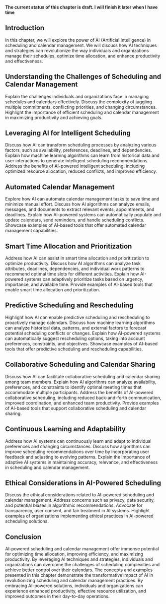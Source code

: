 **The current status of this chapter is draft. I will finish it later when I have time**

Introduction
------------

In this chapter, we will explore the power of AI (Artificial Intelligence) in scheduling and calendar management. We will discuss how AI techniques and strategies can revolutionize the way individuals and organizations manage their schedules, optimize time allocation, and enhance productivity and effectiveness.

Understanding the Challenges of Scheduling and Calendar Management
------------------------------------------------------------------

Explain the challenges individuals and organizations face in managing schedules and calendars effectively. Discuss the complexity of juggling multiple commitments, conflicting priorities, and changing circumstances. Highlight the importance of efficient scheduling and calendar management in maximizing productivity and achieving goals.

Leveraging AI for Intelligent Scheduling
----------------------------------------

Discuss how AI can transform scheduling processes by analyzing various factors, such as availability, preferences, deadlines, and dependencies. Explain how machine learning algorithms can learn from historical data and user interactions to generate intelligent scheduling recommendations. Address the benefits of AI-powered intelligent scheduling, including optimized resource allocation, reduced conflicts, and improved efficiency.

Automated Calendar Management
-----------------------------

Explore how AI can automate calendar management tasks to save time and minimize manual effort. Discuss how AI algorithms can analyze emails, messages, and documents to extract relevant events, appointments, and deadlines. Explain how AI-powered systems can automatically populate and update calendars, send reminders, and handle scheduling conflicts. Showcase examples of AI-based tools that offer automated calendar management capabilities.

Smart Time Allocation and Prioritization
----------------------------------------

Address how AI can assist in smart time allocation and prioritization to optimize productivity. Discuss how AI algorithms can analyze task attributes, deadlines, dependencies, and individual work patterns to recommend optimal time slots for different activities. Explain how AI-powered systems can adaptively prioritize tasks based on urgency, importance, and available time. Provide examples of AI-based tools that enable smart time allocation and prioritization.

Predictive Scheduling and Rescheduling
--------------------------------------

Highlight how AI can enable predictive scheduling and rescheduling to proactively manage calendars. Discuss how machine learning algorithms can analyze historical data, patterns, and external factors to forecast potential scheduling conflicts or changes. Explain how AI-powered systems can automatically suggest rescheduling options, taking into account preferences, constraints, and objectives. Showcase examples of AI-based tools that offer predictive scheduling and rescheduling capabilities.

Collaborative Scheduling and Calendar Sharing
---------------------------------------------

Discuss how AI can facilitate collaborative scheduling and calendar sharing among team members. Explain how AI algorithms can analyze availability, preferences, and constraints to identify optimal meeting times that accommodate multiple participants. Address the benefits of AI-powered collaborative scheduling, including reduced back-and-forth communication, improved coordination, and enhanced team productivity. Provide examples of AI-based tools that support collaborative scheduling and calendar sharing.

Continuous Learning and Adaptability
------------------------------------

Address how AI systems can continuously learn and adapt to individual preferences and changing circumstances. Discuss how algorithms can improve scheduling recommendations over time by incorporating user feedback and adjusting to evolving patterns. Explain the importance of adaptive AI systems in maintaining accuracy, relevance, and effectiveness in scheduling and calendar management.

Ethical Considerations in AI-Powered Scheduling
-----------------------------------------------

Discuss the ethical considerations related to AI-powered scheduling and calendar management. Address concerns such as privacy, data security, and potential biases in algorithmic recommendations. Advocate for transparency, user consent, and fair treatment in AI systems. Highlight examples of organizations implementing ethical practices in AI-powered scheduling solutions.

Conclusion
----------

AI-powered scheduling and calendar management offer immense potential for optimizing time allocation, improving efficiency, and maximizing productivity. By leveraging AI techniques and strategies, individuals and organizations can overcome the challenges of scheduling complexities and achieve better control over their calendars. The concepts and examples presented in this chapter demonstrate the transformative impact of AI in revolutionizing scheduling and calendar management practices. By embracing AI-powered solutions, individuals and organizations can experience enhanced productivity, effective resource utilization, and improved outcomes in their day-to-day operations.
